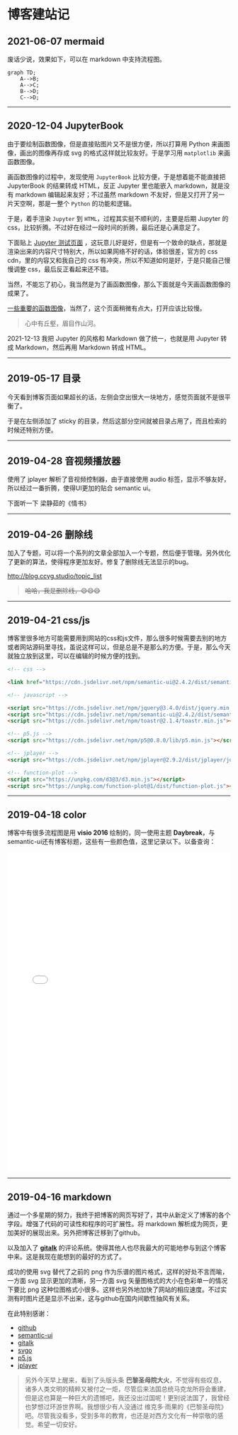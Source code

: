 # 博客建站记

[annotation]: [id] (2f2b9564-f581-41da-aa45-0b9e4ee47b4a)
[annotation]: [status] (public)
[annotation]: [create_time] (2019-04-16 21:26:25)
[annotation]: [comments] (true)
[annotation]: [url] (http://blog.ccyg.studio/article/2f2b9564-f581-41da-aa45-0b9e4ee47b4a)

## 2021-06-07 mermaid

废话少说，效果如下，可以在 markdown 中支持流程图。

```mermaid
graph TD;
    A-->B;
    A-->C;
    B-->D;
    C-->D;
```

---

## 2020-12-04 JupyterBook

由于要绘制函数图像，但是直接贴图片又不是很方便，所以打算用 Python 来画图像，画出的图像再存成 svg 的格式这样就比较友好。于是学习用 `matplotlib` 来画函数图像。

画函数图像的过程中，发现使用 `JupyterBook` 比较方便，于是想着能不能直接把 JupyterBook 的结果转成 HTML，反正 Jupyter 里也能嵌入 markdown，就是没有 markdown 编辑起来友好；不过虽然 markdown 不友好，但是又打开了另一片天空啊，那是一整个 `Python` 的功能和逻辑。

于是，着手渲染 `Jupyter` 到 `HTML`，过程其实挺不顺利的，主要是后期 Jupyter 的 css，比较折腾。不过好在经过一段时间的折腾，最后还是心满意足了。

下面贴上 [Jupyter 测试页面](http://blog.ccyg.studio/article/ec4810e8-0849-4c48-b906-126563cb8ad9) ，这玩意儿好是好，但是有一个致命的缺点，那就是渲染出来的内容尺寸特别大，所以如果网络不好的话，体验很差，官方的 css cdn，里的内容又和我自己的 css 有冲突，所以不知道如何是好，于是只能自己慢慢调整 css，最后反正看起来还不错。

当然，不能忘了初心，我当然是为了画函数图像，那么下面就是今天画函数图像的成果了。

[一些重要的函数图像](http://blog.ccyg.studio/article/6813e7d5-dc9f-4b0e-9803-1626defcc9b2/)，当然了，这个页面稍微有点大，打开应该比较慢。

> 心中有丘壑，眉目作山河。

2021-12-13 我把 Jupyter 的风格和 Markdown 做了统一，也就是用 Jupyter 转成 Markdown，然后再用 Markdown 转成 HTML。

---

## 2019-05-17 目录

今天看到博客页面如果超长的话，左侧会空出很大一块地方，感觉页面就不是很平衡了。

于是在左侧添加了 sticky 的目录，然后这部分空间就被目录占用了，而且检索的时候还特别方便。

---

## 2019-04-28 音视频播放器

使用了 jplayer 解析了音视频控制器，由于直接使用 audio 标签，显示不够友好，所以经过一番折腾，使得UI更加的贴合 semantic ui。

下面听一下 梁静茹的《情书》

<div class='ui jplayer audio' data-url="https://link.hhtjim.com/kw/1027785.mp3" format='mp3' title='梁静茹 - 情书'></div>

---

## 2019-04-26 删除线

加入了专题，可以将一个系列的文章全部加入一个专题，然后便于管理。另外优化了更新的算法，使得程序更加友好。修复了删除线无法显示的bug。

<http://blog.ccyg.studio/topic_list>

> ~~哈哈，我是删除线，😄😄😄~~

---

## 2019-04-21 css/js

博客里很多地方可能需要用到网站的css和js文件，那么很多时候需要去别的地方或者网站源码里寻找，虽说这样可以，但是总是不是那么的方便。于是，那么今天就独立放到这里，可以在编辑的时候方便的找到。

```html
<!-- css -->

<link href="https://cdn.jsdelivr.net/npm/semantic-ui@2.4.2/dist/semantic.min.css" rel="stylesheet">

<!-- javascript -->

<script src="https://cdn.jsdelivr.net/npm/jquery@3.4.0/dist/jquery.min.js"></script>
<script src="https://cdn.jsdelivr.net/npm/semantic-ui@2.4.2/dist/semantic.min.js"></script>
<script src="https://cdn.jsdelivr.net/npm/toastr@2.1.4/toastr.min.js"></script>

<!-- p5.js -->
<script src="https://cdn.jsdelivr.net/npm/p5@0.8.0/lib/p5.min.js"></script>

<!-- jplayer -->
<script src="https://cdn.jsdelivr.net/npm/jplayer@2.9.2/dist/jplayer/jquery.jplayer.min.js"></script>

<!-- function-plot -->
<script src="https://unpkg.com/d3@3/d3.min.js"></script>
<script src="https://unpkg.com/function-plot@1/dist/function-plot.js"></script>

```

---

## 2019-04-18 color


博客中有很多流程图是用 **visio 2016** 绘制的，同一使用主题 **Daybreak**，与semantic-ui还有博客标题，这些有一些颜色值，这里记录以下。以备查询：

<iframe src="color_table.html" width=100% height=720 frameborder=0></iframe>

---

## 2019-04-16 markdown

通过一个多星期的努力，我终于把博客的网页写好了，其中从新定义了博客的各个字段。增强了代码的可读性和程序的可扩展性。将 markdown 解析成为网页，更加美好的展现出来。另外把博客迁移到了github。

以及加入了 **[gitalk](https://github.com/gitalk/gitalk)** 的评论系统。使得其他人也尽我最大的可能地参与到这个博客中来。这是我现在能想到的最好的方式了。

成功的使用 svg 替代了之前的 png 作为乐谱的图片格式，这样的好处不言而喻，一方面 svg 显示更加的清晰，另一方面 svg 矢量图格式的大小在色彩单一的情况下要比 png 这种位图格式小很多。这样也另外地加快了网站的相应速度。不过实测有时图片还是显示不出来，这与github在国内间歇性抽风有关系。

在此特别感谢：

- [github](https://www.github.com)
- [semantic-ui](https://semantic-ui.com/)
- [gitalk](https://github.com/gitalk/gitalk)
- [svgo](https://github.com/svg/svgo)
- [p5.js](http://p5js.org/)
- [jplayer](http://www.jplayer.org/)

> 另外今天早上醒来，看到了头版头条 **巴黎圣母院大火**，不觉得有些叹息，诸多人类文明的精粹又被付之一炬，尽管后来法国总统马克龙所将会重建，但是这也算是一种巨大的遗憾吧，我还没出过国呢！更别说法国了，我曾经也梦想过环游世界啊。我想很少有人没通过 维克多·雨果的《巴黎圣母院》吧。尽管我没看多，受到多年的教育，也还是对西方文化有一种崇敬的感觉。希望一切安好。
